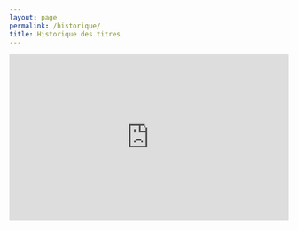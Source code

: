 ```yaml
---
layout: page
permalink: /historique/
title: Historique des titres
---
```

<iframe src="https://radiocast.robiweb.net/public/radio_betagouv/history?theme=light" frameborder="0" allowtransparency="true" style="width: 100%; min-height: 300px; border: 0;"></iframe>

